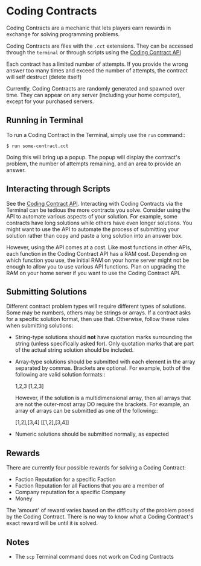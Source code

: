 # Coding Contracts

Coding Contracts are a mechanic that lets players earn rewards in
exchange for solving programming problems.

Coding Contracts are files with the `.cct` extensions. They can
be accessed through the `terminal` or through scripts using
the [Coding Contract API](https://github.com/bitburner-official/bitburner-src/blob/dev/markdown/bitburner.codingcontract.md)

Each contract has a limited number of attempts. If you
provide the wrong answer too many times and exceed the
number of attempts, the contract will self destruct (delete itself)

Currently, Coding Contracts are randomly generated and
spawned over time. They can appear on any server (including your
home computer), except for your purchased servers.

## Running in Terminal

To run a Coding Contract in the Terminal, simply use the
`run` command::

    $ run some-contract.cct

Doing this will bring up a popup. The popup will display
the contract's problem, the number of attempts remaining, and
an area to provide an answer.

## Interacting through Scripts

See the [Coding Contract API](https://github.com/bitburner-official/bitburner-src/blob/dev/markdown/bitburner.codingcontract.md).
Interacting with Coding Contracts via the Terminal can be tedious the more
contracts you solve. Consider using the API to automate various aspects of
your solution. For example, some contracts have long solutions while others
have even longer solutions. You might want to use the API to automate the
process of submitting your solution rather than copy and paste a long
solution into an answer box.

However, using the API comes at a cost. Like most functions in other APIs,
each function in the Coding Contract API has a RAM cost. Depending on which
function you use, the initial RAM on your home server might not be enough
to allow you to use various API functions. Plan on upgrading the RAM on your
home server if you want to use the Coding Contract API.

## Submitting Solutions

Different contract problem types will require different types of
solutions. Some may be numbers, others may be strings or arrays.
If a contract asks for a specific solution format, then
use that. Otherwise, follow these rules when submitting solutions:

- String-type solutions should **not** have quotation marks surrounding
  the string (unless specifically asked for). Only quotation
  marks that are part of the actual string solution should be included.
- Array-type solutions should be submitted with each element
  in the array separated by commas. Brackets are optional. For example,
  both of the following are valid solution formats::

  1,2,3
  [1,2,3]

  However, if the solution is a multidimensional array, then
  all arrays that are not the outer-most array DO require the brackets.
  For example, an array of arrays can be submitted as one of the following::

  [1,2],[3,4]
  [[1,2],[3,4]]

- Numeric solutions should be submitted normally, as expected

## Rewards

There are currently four possible rewards for solving a Coding Contract:

- Faction Reputation for a specific Faction
- Faction Reputation for all Factions that you are a member of
- Company reputation for a specific Company
- Money

The 'amount' of reward varies based on the difficulty of the problem
posed by the Coding Contract. There is no way to know what a
Coding Contract's exact reward will be until it is solved.

## Notes

- The `scp` Terminal command does not work on Coding Contracts
